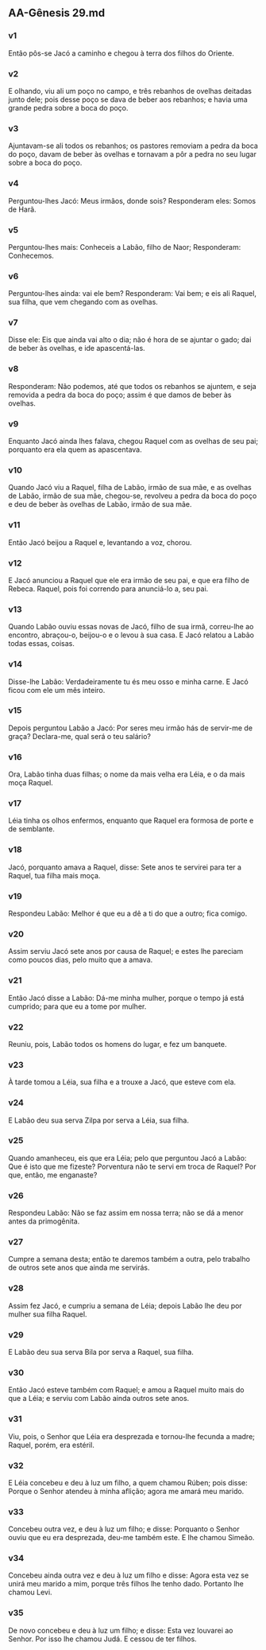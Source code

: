 ## AA-Gênesis 29.md
### v1
 Então pôs-se Jacó a caminho e chegou à terra dos filhos do Oriente.
### v2
 E olhando, viu ali um poço no campo, e três rebanhos de ovelhas deitadas junto dele; pois desse poço se dava de beber aos rebanhos; e havia uma grande pedra sobre a boca do poço.
### v3
 Ajuntavam-se ali todos os rebanhos; os pastores removiam a pedra da boca do poço, davam de beber às ovelhas e tornavam a pôr a pedra no seu lugar sobre a boca do poço.
### v4
 Perguntou-lhes Jacó: Meus irmãos, donde sois? Responderam eles: Somos de Harã.
### v5
 Perguntou-lhes mais: Conheceis a Labão, filho de Naor; Responderam: Conhecemos.
### v6
 Perguntou-lhes ainda: vai ele bem? Responderam: Vai bem; e eis ali Raquel, sua filha, que vem chegando com as ovelhas.
### v7
 Disse ele: Eis que ainda vai alto o dia; não é hora de se ajuntar o gado; dai de beber às ovelhas, e ide apascentá-las.
### v8
 Responderam: Não podemos, até que todos os rebanhos se ajuntem, e seja removida a pedra da boca do poço; assim é que damos de beber às ovelhas.
### v9
 Enquanto Jacó ainda lhes falava, chegou Raquel com as ovelhas de seu pai; porquanto era ela quem as apascentava.
### v10
 Quando Jacó viu a Raquel, filha de Labão, irmão de sua mãe, e as ovelhas de Labão, irmão de sua mãe, chegou-se, revolveu a pedra da boca do poço e deu de beber às ovelhas de Labão, irmão de sua mãe.
### v11
 Então Jacó beijou a Raquel e, levantando a voz, chorou.
### v12
 E Jacó anunciou a Raquel que ele era irmão de seu pai, e que era filho de Rebeca. Raquel, pois foi correndo para anunciá-lo a, seu pai.
### v13
 Quando Labão ouviu essas novas de Jacó, filho de sua irmã, correu-lhe ao encontro, abraçou-o, beijou-o e o levou à sua casa. E Jacó relatou a Labão todas essas, coisas.
### v14
 Disse-lhe Labão: Verdadeiramente tu és meu osso e minha carne. E Jacó ficou com ele um mês inteiro.
### v15
 Depois perguntou Labão a Jacó: Por seres meu irmão hás de servir-me de graça? Declara-me, qual será o teu salário?
### v16
 Ora, Labão tinha duas filhas; o nome da mais velha era Léia, e o da mais moça Raquel.
### v17
 Léia tinha os olhos enfermos, enquanto que Raquel era formosa de porte e de semblante.
### v18
 Jacó, porquanto amava a Raquel, disse: Sete anos te servirei para ter a Raquel, tua filha mais moça.
### v19
 Respondeu Labão: Melhor é que eu a dê a ti do que a outro; fica comigo.
### v20
 Assim serviu Jacó sete anos por causa de Raquel; e estes lhe pareciam como poucos dias, pelo muito que a amava.
### v21
 Então Jacó disse a Labão: Dá-me minha mulher, porque o tempo já está cumprido; para que eu a tome por mulher.
### v22
 Reuniu, pois, Labão todos os homens do lugar, e fez um banquete.
### v23
 À tarde tomou a Léia, sua filha e a trouxe a Jacó, que esteve com ela.
### v24
 E Labão deu sua serva Zilpa por serva a Léia, sua filha.
### v25
 Quando amanheceu, eis que era Léia; pelo que perguntou Jacó a Labão: Que é isto que me fizeste? Porventura não te servi em troca de Raquel? Por que, então, me enganaste?
### v26
 Respondeu Labão: Não se faz assim em nossa terra; não se dá a menor antes da primogênita.
### v27
 Cumpre a semana desta; então te daremos também a outra, pelo trabalho de outros sete anos que ainda me servirás.
### v28
 Assim fez Jacó, e cumpriu a semana de Léia; depois Labão lhe deu por mulher sua filha Raquel.
### v29
 E Labão deu sua serva Bila por serva a Raquel, sua filha.
### v30
 Então Jacó esteve também com Raquel; e amou a Raquel muito mais do que a Léia; e serviu com Labão ainda outros sete anos.
### v31
 Viu, pois, o Senhor que Léia era desprezada e tornou-lhe fecunda a madre; Raquel, porém, era estéril.
### v32
 E Léia concebeu e deu à luz um filho, a quem chamou Rúben; pois disse: Porque o Senhor atendeu à minha aflição; agora me amará meu marido.
### v33
 Concebeu outra vez, e deu à luz um filho; e disse: Porquanto o Senhor ouviu que eu era desprezada, deu-me também este. E lhe chamou Simeão.
### v34
 Concebeu ainda outra vez e deu à luz um filho e disse: Agora esta vez se unirá meu marido a mim, porque três filhos lhe tenho dado. Portanto lhe chamou Levi.
### v35
 De novo concebeu e deu à luz um filho; e disse: Esta vez louvarei ao Senhor. Por isso lhe chamou Judá. E cessou de ter filhos.
